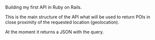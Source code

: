 
Building my first API in Ruby on Rails.

This is the main structure of the API what will be used to return POIs in close proximity of the requested location (geolocation).

At the moment it returns a JSON with the query.
